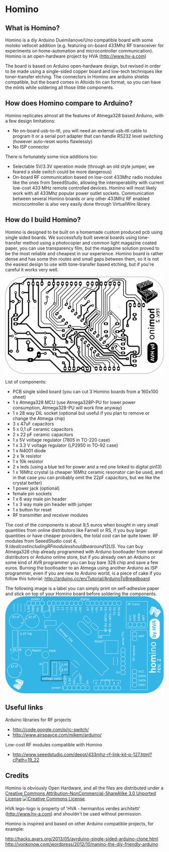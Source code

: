 Homino
======

What is Homino?
---------------

Homino is a diy Arduino Duemilanove/Uno compatible board with some moloko vellocet addition
(e.g. featuring on-board 433Mhz RF transceiver for experiments on home-automation and microcontroller communication).
Homino is an open-hardware project by HVA (http://www.hv-a.com)

The board is based on Arduino open-hardware design, but revised in order to be made using a single-sided copper board and low-tech techniques like toner-transfer etching.
The connectors in Homino are arduino shields compatible, but the board comes in Altoids tin can format, so you can have the mints while soldering all those little components.


How does Homino compare to Arduino?
-----------------------------------

Homino replicates almost all the features of Atmega328 based Arduino, with a few design limitations:

- No on-board usb-to-ttl, you will need an external usb-ttl cable to program it or a serial port adapter that can handle RS232 level switching (however auto-reset works flawlessly)
- No ISP connector

There is fortunately some nice additions too:

- Selectable 5V/3.3V operation mode (through an old style jumper, we feared a slide switch could be more dangerous)
- On-board RF communication based on low-cost 433Mhz radio modules like the ones from SeeedStudio, allowing the interoperability with current low-cost 433 MHz remote controlled devices. Homino will most likely work with all 433Mhz popular power outlet sockets.
Communication between several Homino boards or any other 433Mhz RF enabled microcontroller is also very easily done through VirtualWire library.


How do I build Homino?
----------------------

Homino is designed to be built on a homemade custom produced pcb using single sided boards.
We successfully built several boards using tone-transfer method using a photocopier and common light magazine coated paper, you can use transparency film, but the magazine solution proved to be the most reliable and cheapest in our experience.
Homino board is rather dense and has some thin routes and small gaps between them, so it is not the easiest design to use with tone-transfer based etching, but if you're careful it works very well.

![board image for tone transfer](homino_rev_2_board.png)

List of components:

- PCB single sided board (you can cut 3 Homino boards from a 160x100 sheet)
- 1 x Atmega328 MCU (use Atmega328P-PU for lower power consumption, Atmega328-PU will work fine anyway)
- 1 x 28 way DIL socket (optional but useful if you plan to remove or change the Atmega chip)
- 3 x 47uF capacitors
- 5 x 0,1 uF ceramic capacitors
- 2 x 22 pF ceramic capacitors
- 1 x 5V voltage regulator (7805 in TO-220 case)
- 1 x 3.3 V voltage regulator (LP2950 in TO-92 case)
- 1 x N4001 diode
- 2 x 1k resistor
- 1 x 10k resistor
- 2 x leds (using a blue led for power and a red one linked to digital pin13)
- 1 x 16Mhz crystal (a cheaper 16Mhz ceramic resonator can be used, and in that case you can probably omit the 22pF capacitors, but we like the crystal better)
- 1 power jack (optional)
- female pin sockets
- 1 x 6 way male pin header
- 1 x 3 way male pin header with jumper
- 1 x button for reset
- RF transmitter and receiver modules

The cost of the components is about 9,5 euros when bought in very small quantities from online distributors like Farnell or RS, if you buy larger quantities or have cheaper providers, the total cost can be quite lower. RF modules from SeeedStudio cost $4,9.
Ideal cost including RF modules should be around 12 US$.
You can buy Atmega328 chip already programmed with Arduino bootloader from several distributors or Arduino online store, but if you already own an Arduino or some kind of AVR programmer you can buy bare 328 chip and save a few euros. Burning the bootloader to an Atmega using another Arduino as ISP programmer, even if you are new to Arduino world, is a piece of cake if you follow this tutorial:
http://arduino.cc/en/Tutorial/ArduinoToBreadboard

The following image is a label you can simply print on self-adhesive paper and stick on top of your Homino board before soldering the components.
![board image for top label](homino_rev_2_screen.png)


Useful links
------------

Arduino libraries for RF projects
- http://code.google.com/p/rc-switch/
- http://www.airspayce.com/mikem/arduino/

Low-cost RF modules compatible with Homino
- http://www.seeedstudio.com/depot/433mhz-rf-link-kit-p-127.html?cPath=19_22

Credits
-------

Homino is obviously Open Hardware, and all the files are distributed under a
<a rel="license" href="http://creativecommons.org/licenses/by-nc-sa/3.0/">Creative Commons Attribution-NonCommercial-ShareAlike 3.0 Unported License</a>
<a rel="license" href="http://creativecommons.org/licenses/by-nc-sa/3.0/"><img alt="Creative Commons License" style="border-width:0" src="http://i.creativecommons.org/l/by-nc-sa/3.0/88x31.png" /></a>.

HVA lego-logo is property of 'HVA - hermanitos verdes architetti' (http://www.hv-a.com) and shouldn't be used without permission.


Homino is inspired and based on other Arduino compatible projects, for example:

http://hacks.ayars.org/2013/05/ayrduino-single-sided-arduino-clone.html
http://vonkonow.com/wordpress/2012/10/nanino-the-diy-friendly-arduino
